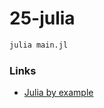 # 25-julia

```bash
julia main.jl
```

### Links

- [Julia by example](https://juliabyexample.helpmanual.io/#Hello-World)

